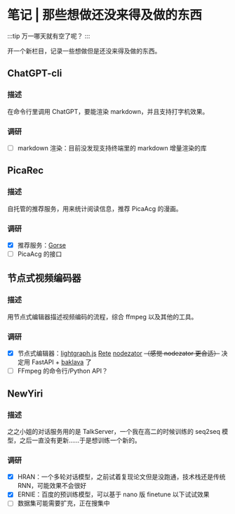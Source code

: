# 笔记 | 那些想做还没来得及做的东西

:::tip
万一哪天就有空了呢？
:::

开一个新栏目，记录一些想做但是还没来得及做的东西。

## ChatGPT-cli

### 描述

在命令行里调用 ChatGPT，要能渲染 markdown，并且支持打字机效果。

### 调研
- [ ] markdown 渲染：目前没发现支持终端里的 markdown 增量渲染的库

## PicaRec

### 描述

自托管的推荐服务，用来统计阅读信息，推荐 PicaAcg 的漫画。

### 调研
- [x] 推荐服务：[Gorse](https://gorse.io/)
- [ ] PicaAcg 的接口

## 节点式视频编码器

### 描述

用节点式编辑器描述视频编码的流程，综合 ffmpeg 以及其他的工具。

### 调研
- [x] 节点式编辑器：[lightgraph.js](https://github.com/jagenjo/litegraph.js) [Rete](https://github.com/retejs/rete) [nodezator](https://github.com/IndiePython/nodezator) ~~（感觉 nodezator 更合适）~~ 决定用 FastAPI + [baklava](https://v2.baklava.tech/) 了
- [ ] FFmpeg 的命令行/Python API？

## NewYiri

### 描述

之之小姐的对话服务用的是 TalkServer，一个我在高二的时候训练的 seq2seq 模型，之后一直没有更新……于是想训练一个新的。

### 调研
- [x] HRAN：一个多轮对话模型，之前试着复现论文但是没跑通，技术栈还是传统 RNN，可能效果不会很好
- [x] ERNIE：百度的预训练模型，可以基于 nano 版 finetune 以下试试效果
- [ ] 数据集可能需要扩充，正在搜集中
